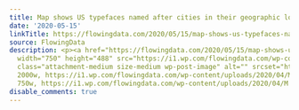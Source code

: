 ```yaml
---
title: Map shows US typefaces named after cities in their geographic location
date: '2020-05-15'
linkTitle: https://flowingdata.com/2020/05/15/map-shows-us-typefaces-named-after-cities-in-their-geographic-location/
source: FlowingData
description: <p><a href="https://flowingdata.com/2020/05/15/map-shows-us-typefaces-named-after-cities-in-their-geographic-location/"><img
  width="750" height="488" src="https://i1.wp.com/flowingdata.com/wp-content/uploads/2020/04/Map-of-fonts.jpg?fit=750%2C488&amp;ssl=1"
  class="attachment-medium size-medium wp-post-image" alt="" srcset="https://i1.wp.com/flowingdata.com/wp-content/uploads/2020/04/Map-of-fonts.jpg?w=2000&amp;ssl=1
  2000w, https://i1.wp.com/flowingdata.com/wp-content/uploads/2020/04/Map-of-fonts.jpg?resize=750%2C488&amp;ssl=1
  750w, https://i1.wp.com/flowingdata.com/wp-content/uploads/2020/04/M ...
disable_comments: true
---
```

<p><a href="https://flowingdata.com/2020/05/15/map-shows-us-typefaces-named-after-cities-in-their-geographic-location/"><img width="750" height="488" src="https://i1.wp.com/flowingdata.com/wp-content/uploads/2020/04/Map-of-fonts.jpg?fit=750%2C488&amp;ssl=1" class="attachment-medium size-medium wp-post-image" alt="" srcset="https://i1.wp.com/flowingdata.com/wp-content/uploads/2020/04/Map-of-fonts.jpg?w=2000&amp;ssl=1 2000w, https://i1.wp.com/flowingdata.com/wp-content/uploads/2020/04/Map-of-fonts.jpg?resize=750%2C488&amp;ssl=1 750w, https://i1.wp.com/flowingdata.com/wp-content/uploads/2020/04/M ...